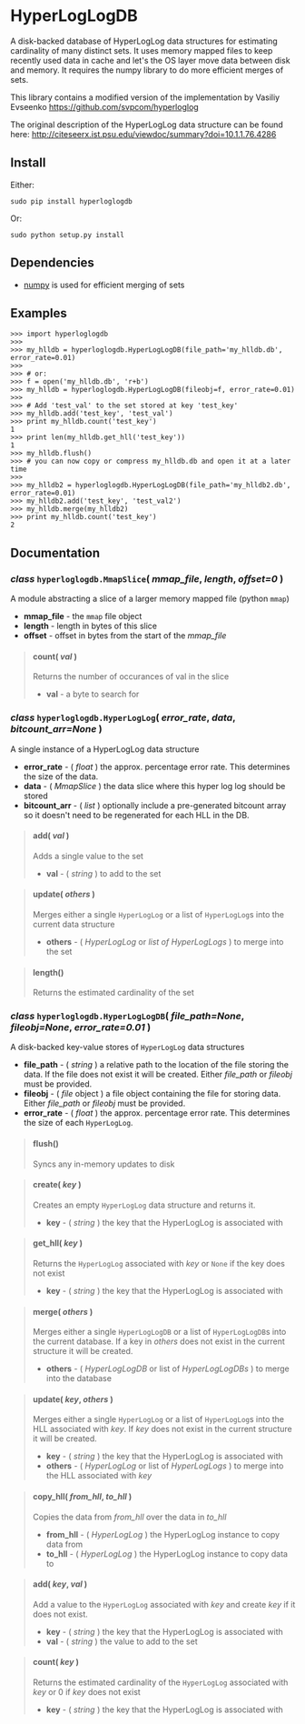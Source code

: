 # HyperLogLogDB

A disk-backed database of HyperLogLog data structures for estimating
cardinality of many distinct sets. It uses memory mapped files to keep
recently used data in cache and let's the OS layer move data between disk
and memory. It requires the numpy library to do more efficient merges of sets.

This library contains a modified version of the implementation by Vasiliy Evseenko
<https://github.com/svpcom/hyperloglog>

The original description of the HyperLogLog data structure can be found here:
<http://citeseerx.ist.psu.edu/viewdoc/summary?doi=10.1.1.76.4286>

## Install


Either:

    sudo pip install hyperloglogdb

Or:

    sudo python setup.py install

## Dependencies

 * [numpy](http://www.numpy.org/) is used for efficient merging of sets

## Examples

```pycon
>>> import hyperloglogdb
>>>
>>> my_hlldb = hyperloglogdb.HyperLogLogDB(file_path='my_hlldb.db', error_rate=0.01)
>>>
>>> # or:
>>> f = open('my_hlldb.db', 'r+b')
>>> my_hlldb = hyperloglogdb.HyperLogLogDB(fileobj=f, error_rate=0.01)
>>>
>>> # Add 'test_val' to the set stored at key 'test_key'
>>> my_hlldb.add('test_key', 'test_val')
>>> print my_hlldb.count('test_key')
1
>>> print len(my_hlldb.get_hll('test_key'))
1
>>> my_hlldb.flush()
>>> # you can now copy or compress my_hlldb.db and open it at a later time
>>>
>>> my_hlldb2 = hyperloglogdb.HyperLogLogDB(file_path='my_hlldb2.db', error_rate=0.01)
>>> my_hlldb2.add('test_key', 'test_val2')
>>> my_hlldb.merge(my_hlldb2)
>>> print my_hlldb.count('test_key')
2
```

## Documentation

### _class_ `hyperloglogdb.MmapSlice`( _mmap_file_, _length_, _offset=0_ )

A module abstracting a slice of a larger memory mapped file (python `mmap`)

 * **mmap_file** - the `mmap` file object
 * **length** - length in bytes of this slice
 * **offset** - offset in bytes from the start of the _mmap_file_

> #### count( _val_ )
> Returns the number of occurances of val in the slice
>
> * **val** - a byte to search for

### _class_ `hyperloglogdb.HyperLogLog`( _error_rate_, _data_, _bitcount_arr=None_ )

A single instance of a HyperLogLog data structure

 * **error_rate** - ( _float_ ) the approx. percentage error rate. This determines the size of the data.
 * **data** - ( _MmapSlice_ ) the data slice where this hyper log log should be stored
 * **bitcount_arr** - ( _list_ ) optionally include a pre-generated bitcount array so it doesn't need to be regenerated for each HLL in the DB.

> #### add( _val_ )
> Adds a single value to the set
>
> * **val** - ( _string_ ) to add to the set


> #### update( _others_ )
> Merges either a single `HyperLogLog` or a list of `HyperLogLog`s into the current data structure
>
> * **others** - ( _HyperLogLog_ or _list of HyperLogLogs_ ) to merge into the set

> #### length()
>
> Returns the estimated cardinality of the set


### _class_ `hyperloglogdb.HyperLogLogDB`( _file_path=None_, _fileobj=None_, _error_rate=0.01_ )

A disk-backed key-value stores of `HyperLogLog` data structures

 * **file_path** - ( _string_ ) a relative path to the location of the file storing the data. If the file does not exist it will be created. Either _file_path_ or _fileobj_ must be provided.
 * **fileobj** - ( _file_ object ) a file object containing the file for storing data. Either _file_path_ or _fileobj_ must be provided.
 * **error_rate** - ( _float_ ) the approx. percentage error rate. This determines the size of each `HyperLogLog`.

> #### flush()
> Syncs any in-memory updates to disk

> #### create( _key_ )
> Creates an empty `HyperLogLog` data structure and returns it.
>
> * **key** - ( _string_ ) the key that the HyperLogLog is associated with

> #### get_hll( _key_ )
> Returns the `HyperLogLog` associated with _key_ or `None` if the key does not exist
>
> * **key** - ( _string_ ) the key that the HyperLogLog is associated with

> #### merge( _others_ )
> Merges either a single `HyperLogLogDB` or a list of `HyperLogLogDB`s into the current database. If a key in _others_ does not exist in the current structure it will be created.
>
> * **others** - ( _HyperLogLogDB_ or list of _HyperLogLogDBs_ ) to merge into the database

> #### update( _key_, _others_ )
> Merges either a single `HyperLogLog` or a list of `HyperLogLog`s into the HLL associated with _key_. If _key_  does not exist in the current structure it will be created.
>
> * **key** - ( _string_ ) the key that the HyperLogLog is associated with
> * **others** - ( _HyperLogLog_ or list of _HyperLogLogs_ ) to merge into the HLL associated with _key_

> #### copy_hll( _from_hll_, _to_hll_ )
> Copies the data from _from_hll_ over the data in _to_hll_
>
> * **from_hll** - ( _HyperLogLog_ ) the HyperLogLog instance to copy data from
> * **to_hll** - ( _HyperLogLog_ ) the HyperLogLog instance to copy data to

> #### add( _key_, _val_ )
> Add a value to the `HyperLogLog` associated with _key_ and create _key_ if it does not exist.
>
> * **key** - ( _string_ ) the key that the HyperLogLog is associated with
> * **val** - ( _string_ ) the value to add to the set

> #### count( _key_ )
> Returns the estimated cardinality of the `HyperLogLog` associated with _key_ or 0 if _key_ does not exist
>
> * **key** - ( _string_ ) the key that the HyperLogLog is associated with
